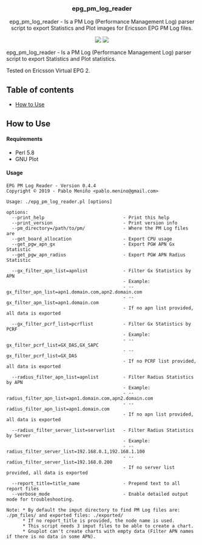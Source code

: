 <h3 align="center">epg_pm_log_reader</h3>
<p align="center">epg_pm_log_reader - Is a PM Log (Performance Management Log) parser script to export Statistics and Plot images for Ericsson EPG PM Log files.</p>

<p align="center">
<img src="https://img.shields.io/github/release/pablomenino/epg_pm_log_reader.svg">
<img src="https://img.shields.io/github/license/pablomenino/epg_pm_log_reader.svg">
</p>


epg_pm_log_reader - Is a PM Log (Performance Management Log) parser script to export Statistics and Plot statistics.

Tested on Ericsson Virtual EPG 2.

## Table of contents

* [How to Use](#how-to-use)

## <a name="how-to-use">How to Use

#### Requirements

* Perl 5.8
* GNU Plot

#### Usage

```
EPG PM Log Reader - Version 0.4.4
Copyright © 2019 - Pablo Meniño <pablo.menino@gmail.com>

Usage: ./epg_pm_log_reader.pl [options]

options:
  --print_help                             - Print this help
  --print_version                          - Print version info
  --pm_directory=/path/to/pm/              - Where the PM Log files are
  --get_board_allocation                   - Export CPU usage
  --get_pgw_apn_gx                         - Export PGW APN Gx Statistic
  --get_pgw_apn_radius                     - Export PGW APN Radius Statistic

  --gx_filter_apn_list=apnlist             - Filter Gx Statistics by APN
                                           - Example:
                                           - --gx_filter_apn_list=apn1.domain.com,apn2.domain.com
                                           - --gx_filter_apn_list=apn1.domain.com
                                           - If no apn list provided, all data is exported

  --gx_filter_pcrf_list=pcrflist           - Filter Gx Statistics by PCRF
                                           - Example:
                                           - --gx_filter_pcrf_list=GX_DAS,GX_SAPC
                                           - --gx_filter_pcrf_list=GX_DAS
                                           - If no PCRF list provided, all data is exported

  --radius_filter_apn_list=apnlist         - Filter Radius Statistics by APN
                                           - Example:
                                           - --radius_filter_apn_list=apn1.domain.com,apn2.domain.com
                                           - --radius_filter_apn_list=apn1.domain.com
                                           - If no apn list provided, all data is exported

  --radius_filter_server_list=serverlist   - Filter Radius Statistics by Server
                                           - Example:
                                           - --radius_filter_server_list=192.168.0.1,192.168.1.100
                                           - --radius_filter_server_list=192.168.0.200
                                           - If no server list provided, all data is exported

  --report_title=title_name                - Prepend text to all report files
  --verbose_mode                           - Enable detailed output mode for troubleshooting.

Note: * By default the imput directory to find PM Log files are: ./pm_files/ and exported files: ./exported/
      * If no report_title is provided, the node name is used.
      * This script needs 3 imput files to be able to create a chart.
      * Gnuplot can't create charts with empty data (Filter APN names if there is no data in some APN).
```